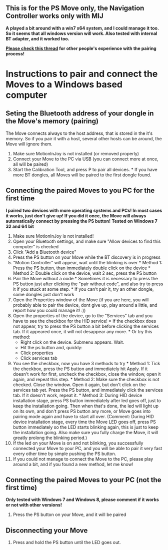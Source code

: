 ## This is for the PS Move only, the Navigation Controller works only with MIJ ##

**A played a bit around with a win7 x64 system, and I could manage it too. So it seems that all windows version will work. Also tested with internal BT adapter, and it worked too.**

**[Please check this thread](http://code.google.com/p/moveframework/issues/detail?id=1) for other people's experience with the pairing process!**

# Instructions to pair and connect the Moves to a Windows based computer #

## Seting the Bluetooth address of your dongle in the Move's memory (pairing) ##
The Move connects always to the host address, that is stored in the it's memory. So if you pair it with a host, several other hosts can be around, the Move will ignore them.
  1. Make sure MotionInJoy is not installed (or removed properly)
  1. Connect your Move to the PC via USB (you can connect more at once, all will be paired)
  1. Start the Calibration Tool, and press P to pair all devices.
    * If you have more BT dongles, all Moves will be paired to the first dongle found.


## Connecting the paired Moves to you PC for the first time ##
**I paired two devices with more operating systems and PCs! In most cases it works, just don't give up! If you did it once, the Move will always automatically connect by pressing the PS button!**
**Tested on Windows 7 32 and 64 bit**
  1. Make sure MotionInJoy is not installed!
  1. Open your Bluetooth settings, and make sure "Allow devices to find this computer" is checked
  1. Click "Add a Bluetooth device"
  1. Press the PS button on your Move while the BT discovery is in progress
  1. "Motion Controller" will appear, wait until the blinking is over
    * Method 1: Press the PS button, than immediately double click on the device
    * Method 2: Double click on the device, wait 2 sec, press the PS button
  1. Pair the Move without a oode
    * Sometimes it is necessary to press the PS button just after clicking the "pair without code", and also try to press it if you stuck at some step.
    * If you can't pair it, try an other dongle, some dongles just don't work
  1. Open the Properties window of the Move (if you are here, you will probably able to pair the device, dont give up, play around a little, and report how you could manage it! :))
  1. Open the properties of the device, go to the "Services" tab and you have to see the checkbox for the HID service!
    * If the checkbox does not appear, try to press the PS button a bit before clicking the services tab. If it appeared once, it will not desappear any more.
    * Or try this method:
      * Right click on the device. Submenu appears. Wait.
      * Hit the ps button and, quickly:
      * Click properties
      * Click services tab
  1. You see the checkbox, now you have 3 methods to try
    * Method 1: Tick the checkbox, press the PS button and immediately hit Apply. If it doesn't work for first, uncheck the checkbox, close the window, open it again, and repeat this step.
    * Method 2: Make sure the checkbox is not checked. Close the window. Open it again, but don't click on the services tab yet. Press the PS button, and immediately click the services tab. If it doesn't work, repeat it.
    * Method 3: During HID device installation stage, press PS button immediately after led goes off, just to keep the installation going. Then when that's done, the led will light up on its own, and don't press PS button any more, or Move goes into pairing mode again and have to start all over. (Comment: During HID device installation stage, every time the Move LED goes off, press PS button immediately so the LED starts blinking again, this is just to keep the installation going. Also make sure you fully charge the Move, it will greatly prolong the blinking period.)
  1. If the led on your Move is on and not blinking, you successfully connected your Move to your PC, and you will be able to pair it very fast every other time by simple pushing the PS button.
  1. If you could not manage to connect the Move to the PC, please play around a bit, and if you found a new method, let me know!


## Connecting the paired Moves to your PC (not the first time) ##
**Only tested with Windows 7 and Windows 8, please comment if it works or not with other versions!**
  1. Press the PS button on your Move, and it will be paired

## Disconnecting your Move ##
  1. Press and hold the PS button until the LED goes out.